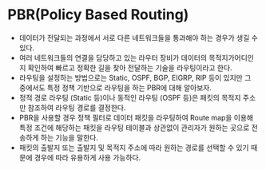 # PBR(Policy Based Routing)
- 데이터가 전달되는 과정에서 서로 다른 네트워크들을 통과해야 하는 경우가 생길 수 있다.
- 여러 네트워크들의 연결을 담당하고 있는 라우터 장비가 데이터의 목적지가어디인지 확인하여 빠르고 정확한 길을 찾아 전달하는 기술을 라우팅이라고 한다.
- 라우팅을 설정하는 방법으로는 Static, OSPF, BGP, EIGRP, RIP 등이 있지만 그 중에서도 특정 정책 기반으로 라우팅을 하는 PBR에 대해 알아보자.
- 정적 경로 라우팅 (Static 등)이나 동적인 라우팅 (OSPF 등)은 패킷의 목적지 주소만 참조하여 라우팅 경로를 결정한다.
- PBR을 사용할 경우 정책 필터로 데이터 패킷을 라우팅하여 Route map을 이용해 특정 조건에 해당하는 패킷을 라우팅 테이블과 상관없이 관리자가 원하는 곳으로 전송하게 하는 기능을 말한다.
- 패킷의 출발지 또는 출발지 및 목적지 주소에 따라 원하는 경로를 선택할 수 있기 때문에 경우에 따라 유용하게 사용 가능하다.
